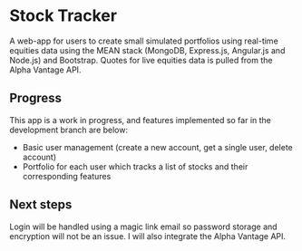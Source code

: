 # Stock Tracker
A web-app for users to create small simulated portfolios using real-time equities data using the MEAN stack (MongoDB, Express.js, Angular.js and Node.js) and Bootstrap. Quotes for live equities data is pulled from the Alpha Vantage API.

## Progress
This app is a work in progress, and features implemented so far in the development branch are below:
- Basic user management (create a new account, get a single user, delete account)
- Portfolio for each user which tracks a list of stocks and their corresponding features

## Next steps
Login will be handled using a magic link email so password storage and encryption will not be an issue.
I will also integrate the Alpha Vantage API.
